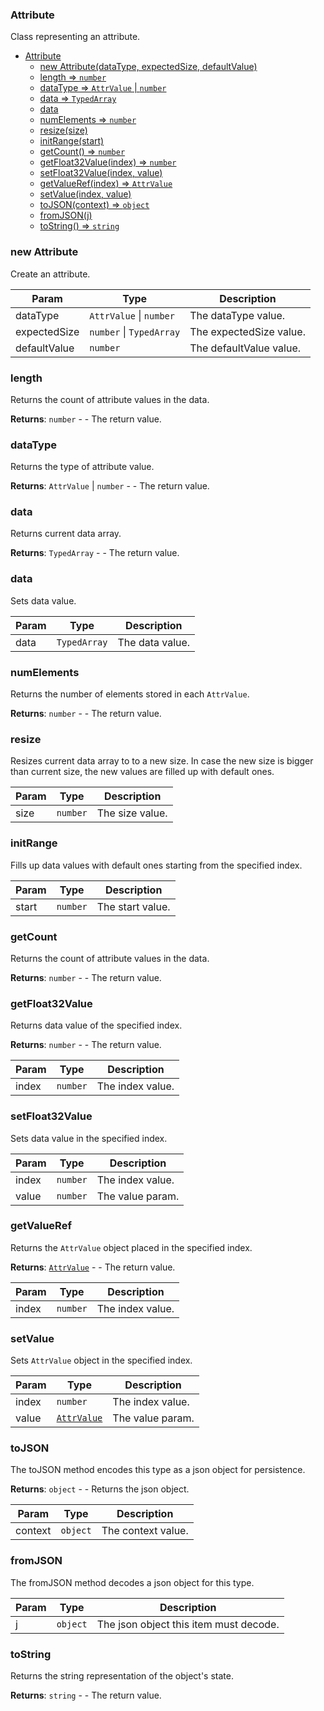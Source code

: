 <a name="Attribute"></a>

### Attribute
Class representing an attribute.



* [Attribute](#Attribute)
    * [new Attribute(dataType, expectedSize, defaultValue)](#new-Attribute)
    * [length ⇒ <code>number</code>](#length)
    * [dataType ⇒ <code>AttrValue</code> \| <code>number</code>](#dataType)
    * [data ⇒ <code>TypedArray</code>](#data)
    * [data](#data)
    * [numElements ⇒ <code>number</code>](#numElements)
    * [resize(size)](#resize)
    * [initRange(start)](#initRange)
    * [getCount() ⇒ <code>number</code>](#getCount)
    * [getFloat32Value(index) ⇒ <code>number</code>](#getFloat32Value)
    * [setFloat32Value(index, value)](#setFloat32Value)
    * [getValueRef(index) ⇒ <code>AttrValue</code>](#getValueRef)
    * [setValue(index, value)](#setValue)
    * [toJSON(context) ⇒ <code>object</code>](#toJSON)
    * [fromJSON(j)](#fromJSON)
    * [toString() ⇒ <code>string</code>](#toString)

<a name="new_Attribute_new"></a>

### new Attribute
Create an attribute.


| Param | Type | Description |
| --- | --- | --- |
| dataType | <code>AttrValue</code> \| <code>number</code> | The dataType value. |
| expectedSize | <code>number</code> \| <code>TypedArray</code> | The expectedSize value. |
| defaultValue | <code>number</code> | The defaultValue value. |

<a name="Attribute+length"></a>

### length 
Returns the count of attribute values in the data.


**Returns**: <code>number</code> - - The return value.  
<a name="Attribute+dataType"></a>

### dataType 
Returns the type of attribute value.


**Returns**: <code>AttrValue</code> \| <code>number</code> - - The return value.  
<a name="Attribute+data"></a>

### data 
Returns current data array.


**Returns**: <code>TypedArray</code> - - The return value.  
<a name="Attribute+data"></a>

### data
Sets data value.



| Param | Type | Description |
| --- | --- | --- |
| data | <code>TypedArray</code> | The data value. |

<a name="Attribute+numElements"></a>

### numElements 
Returns the number of elements stored in each `AttrValue`.


**Returns**: <code>number</code> - - The return value.  
<a name="Attribute+resize"></a>

### resize
Resizes current data array to to a new size.
In case the new size is bigger than current size, the new values are filled up with default ones.



| Param | Type | Description |
| --- | --- | --- |
| size | <code>number</code> | The size value. |

<a name="Attribute+initRange"></a>

### initRange
Fills up data values with default ones starting from the specified index.



| Param | Type | Description |
| --- | --- | --- |
| start | <code>number</code> | The start value. |

<a name="Attribute+getCount"></a>

### getCount
Returns the count of attribute values in the data.


**Returns**: <code>number</code> - - The return value.  
<a name="Attribute+getFloat32Value"></a>

### getFloat32Value
Returns data value of the specified index.


**Returns**: <code>number</code> - - The return value.  

| Param | Type | Description |
| --- | --- | --- |
| index | <code>number</code> | The index value. |

<a name="Attribute+setFloat32Value"></a>

### setFloat32Value
Sets data value in the specified index.



| Param | Type | Description |
| --- | --- | --- |
| index | <code>number</code> | The index value. |
| value | <code>number</code> | The value param. |

<a name="Attribute+getValueRef"></a>

### getValueRef
Returns the `AttrValue` object placed in the specified index.


**Returns**: <code>[AttrValue](api/Math/AttrValue.md)</code> - - The return value.  

| Param | Type | Description |
| --- | --- | --- |
| index | <code>number</code> | The index value. |

<a name="Attribute+setValue"></a>

### setValue
Sets `AttrValue` object in the specified index.



| Param | Type | Description |
| --- | --- | --- |
| index | <code>number</code> | The index value. |
| value | <code>[AttrValue](api/Math/AttrValue.md)</code> | The value param. |

<a name="Attribute+toJSON"></a>

### toJSON
The toJSON method encodes this type as a json object for persistence.


**Returns**: <code>object</code> - - Returns the json object.  

| Param | Type | Description |
| --- | --- | --- |
| context | <code>object</code> | The context value. |

<a name="Attribute+fromJSON"></a>

### fromJSON
The fromJSON method decodes a json object for this type.



| Param | Type | Description |
| --- | --- | --- |
| j | <code>object</code> | The json object this item must decode. |

<a name="Attribute+toString"></a>

### toString
Returns the string representation of the object's state.


**Returns**: <code>string</code> - - The return value.  
